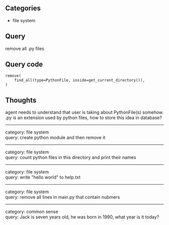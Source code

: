## Categories
- file system

## Query
remove all .py files

## Query code
```
remove(
    find_all(type=PythonFile, inside=get_current_directory()),
)
```

## Thoughts
agent needs to understand that user is taking about PythonFile(s) somehow.  
.py is an extension used by python files, how to store this idea in database?  


---

category: file system  
query: create python module and then remove it  

---

category: file system  
query: count python files in this directory and print their names  

---

category: file system  
query: write "hello world" to help.txt  

---

category: file system  
query: remove all lines in main.py that contain nubmers  

---

category: common sense  
query: Jack is seven years old, he was born in 1990, what year is it today?  
